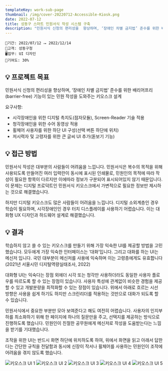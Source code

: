 ```yaml
---
templateKey: work-sub-page
thumbnail: /img/cover-20220712-Accessible-Kiosk.png
date: 2022-07-12
title: 성동구 스마트 민원서식 작성 시스템 구축
description: "민원서식 신청의 편리성을  향상하며, ‘장애인 차별 금지법’ 준수를 위한 배리어프리(barrier-free) 기능이 있는 민원 작성을 도와주는 키오스크 설계"
---
```

```
📅기간: 2022/07/12 ⭢ 2022/12/14
🤝고객: 성동구청
🖥️업무: UI 디자인
🎯기여도: 30%
```

## 💡 프로젝트 목표
민원서식 신청의 편리성을  향상하며, ‘장애인 차별 금지법’ 준수를 위한 배리어프리(barrier-free) 기능이 있는 민원 작성을 도와주는 키오스크 설계

요구사항:
- 시각장애인을 위한 디지털 촉지도(점자모듈), Screen-Reader 기술 적용
- 청각장애인을 위한 수어 동영상 적용
- 휠체어 사용자를 위한 하단 UI 구성(선택 버튼 하단에 위치)
- 저시력자 및 고령자를 위한 큰 글씨 UI 추가(돋보기 기능)

## 💡 접근 방법
민원서식 작성은 대부분의 사람들이 어려움을 느낍니다. 민원서식은 복수의 목적을 위해 사용되도록 만들어진 여러 입력란이 동시에 표시된 인쇄물로, 민원인의 목적에 따라 작성이 필요한 항목이 다르지만 이에따라 정보가 구분되어 표시되어있지 않기 때문입니다. 이 문제는 디지털 프로덕트인 민원서식 키오스크에서 가변적으로 필요한 정보만 제시하는 것으로 해결했습니다.

하지만 디지털 키오스크도 많은 사람들이 어려움을 느낍니다. 디지털 소외계층인 경우 학습이 필요하며, 시각장애인인 경우 터치 디스플레이를 사용하기 어렵습니다. 이는 대화형 UX 디자인과 하드웨어 설계로 해결했습니다.

## 💡 결과
학습하지 않고 쓸 수 있는 키오스크를 만들기 위해 가장 익숙한 UI를 제공할 방법을 고민했습니다. 모두에게 가장 익숙한 인터페이스는 ‘대화’입니다. 그리고 대화를 하는 UI는 메신저 입니다. 국민 대부분이 메신저를 사용에 익숙하며 이는 고령층에게도 유효합니다 (2021년 서울시민 디지털역량실태조사, 2022)

대화형 UI는 익숙다는 장점 외에더 시각 또는 청각만 사용하더라도 동일한 사용자 플로우를 따르도록 할 수 있는 장점이 있습니다. 사용자 특성에 관계없이 비슷한 경험을 제공할 수 있고 개발분량을 최적화할 수 있는 장점이 있습니다. 위에서 아래로 흐르는 시선 방향은 사용을 쉽게 하기도 하지만 스크린리더를 적용하는 것만으로 대화가 되도록 할 수 있습니다.

민원서식에서 중요한 부분만 모아 보여준다고 해도 여전히 어렵습니다. 사용자의 인지부하를 최소화하기 위해 한 페이지에 하나의 질문만을 주고, 선택지를 제공하는 방식으로 진행하도록 했습니다. 민원인이 친절한 공무원에게 메신저로 작성을 도움받는다는 느낌을 받기를 기대했습니다.

조작을 위한 UI는 반드시 화면 하단에 위치하도록 하여, 위에서 화면을 읽고 아래서 답한다는 간단한 규칙을 전달함과 동시에 신장이 작서나 휠체어를 사용하는 민원인이 조작에 어려움을 겪지 않도록 했습니다.

![키오스크 UI 1](/img/Accessible-Kiosk-001.jpg)
![키오스크 UI 2](/img/Accessible-Kiosk-002.jpg)
![키오스크 UI 3](/img/Accessible-Kiosk-003.png)
![키오스크 UI 4](/img/Accessible-Kiosk-004.png)
![키오스크 UI 5](/img/Accessible-Kiosk-005.png)